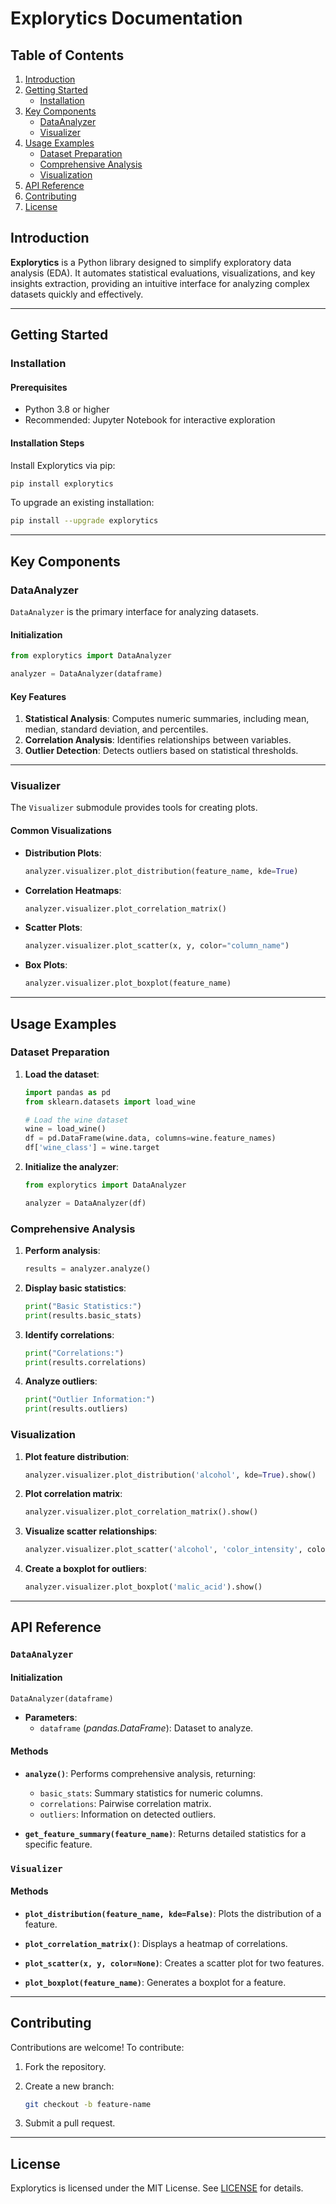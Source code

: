 # Explorytics Documentation

## Table of Contents

1. [Introduction](#introduction)
2. [Getting Started](#getting-started)
   - [Installation](#installation)
3. [Key Components](#key-components)
   - [DataAnalyzer](#dataanalyzer)
   - [Visualizer](#visualizer)
4. [Usage Examples](#usage-examples)
   - [Dataset Preparation](#dataset-preparation)
   - [Comprehensive Analysis](#comprehensive-analysis)
   - [Visualization](#visualization)
5. [API Reference](#api-reference)
6. [Contributing](#contributing)
7. [License](#license)

## Introduction

**Explorytics** is a Python library designed to simplify exploratory data analysis (EDA). It automates statistical evaluations, visualizations, and key insights extraction, providing an intuitive interface for analyzing complex datasets quickly and effectively.

---

## Getting Started

### Installation

#### Prerequisites

- Python 3.8 or higher
- Recommended: Jupyter Notebook for interactive exploration

#### Installation Steps

Install Explorytics via pip:

```bash
pip install explorytics
```

To upgrade an existing installation:

```bash
pip install --upgrade explorytics
```

---

## Key Components

### DataAnalyzer

`DataAnalyzer` is the primary interface for analyzing datasets.

#### Initialization

```python
from explorytics import DataAnalyzer

analyzer = DataAnalyzer(dataframe)
```

#### Key Features

1. **Statistical Analysis**: Computes numeric summaries, including mean, median, standard deviation, and percentiles.
2. **Correlation Analysis**: Identifies relationships between variables.
3. **Outlier Detection**: Detects outliers based on statistical thresholds.

---

### Visualizer

The `Visualizer` submodule provides tools for creating plots.

#### Common Visualizations

- **Distribution Plots**:

  ```python
  analyzer.visualizer.plot_distribution(feature_name, kde=True)
  ```

- **Correlation Heatmaps**:

  ```python
  analyzer.visualizer.plot_correlation_matrix()
  ```

- **Scatter Plots**:

  ```python
  analyzer.visualizer.plot_scatter(x, y, color="column_name")
  ```

- **Box Plots**:

  ```python
  analyzer.visualizer.plot_boxplot(feature_name)
  ```

---

## Usage Examples

### Dataset Preparation

1. **Load the dataset**:

   ```python
   import pandas as pd
   from sklearn.datasets import load_wine

   # Load the wine dataset
   wine = load_wine()
   df = pd.DataFrame(wine.data, columns=wine.feature_names)
   df['wine_class'] = wine.target
   ```

2. **Initialize the analyzer**:

   ```python
   from explorytics import DataAnalyzer

   analyzer = DataAnalyzer(df)
   ```

### Comprehensive Analysis

1. **Perform analysis**:

   ```python
   results = analyzer.analyze()
   ```

2. **Display basic statistics**:

   ```python
   print("Basic Statistics:")
   print(results.basic_stats)
   ```

3. **Identify correlations**:

   ```python
   print("Correlations:")
   print(results.correlations)
   ```

4. **Analyze outliers**:

   ```python
   print("Outlier Information:")
   print(results.outliers)
   ```

### Visualization

1. **Plot feature distribution**:

   ```python
   analyzer.visualizer.plot_distribution('alcohol', kde=True).show()
   ```

2. **Plot correlation matrix**:

   ```python
   analyzer.visualizer.plot_correlation_matrix().show()
   ```

3. **Visualize scatter relationships**:

   ```python
   analyzer.visualizer.plot_scatter('alcohol', 'color_intensity', color='wine_class').show()
   ```

4. **Create a boxplot for outliers**:

   ```python
   analyzer.visualizer.plot_boxplot('malic_acid').show()
   ```

---

## API Reference

### `DataAnalyzer`

#### Initialization

```python
DataAnalyzer(dataframe)
```

- **Parameters**:
  - `dataframe` (*pandas.DataFrame*): Dataset to analyze.

#### Methods

- **`analyze()`**:
  Performs comprehensive analysis, returning:
  - `basic_stats`: Summary statistics for numeric columns.
  - `correlations`: Pairwise correlation matrix.
  - `outliers`: Information on detected outliers.

- **`get_feature_summary(feature_name)`**:
  Returns detailed statistics for a specific feature.

### `Visualizer`

#### Methods

- **`plot_distribution(feature_name, kde=False)`**:
  Plots the distribution of a feature.

- **`plot_correlation_matrix()`**:
  Displays a heatmap of correlations.

- **`plot_scatter(x, y, color=None)`**:
  Creates a scatter plot for two features.

- **`plot_boxplot(feature_name)`**:
  Generates a boxplot for a feature.

---

## Contributing

Contributions are welcome! To contribute:

1. Fork the repository.
2. Create a new branch:

   ```bash
   git checkout -b feature-name
   ```

3. Submit a pull request.

---

## License

Explorytics is licensed under the MIT License. See [LICENSE](LICENSE) for details.
